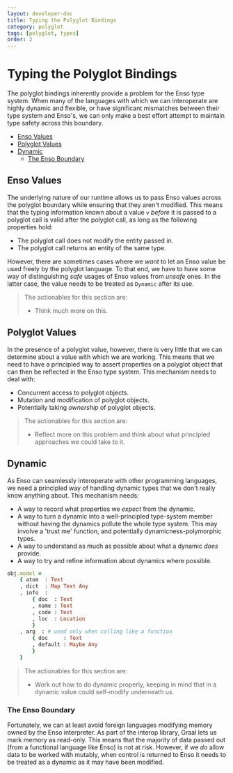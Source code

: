 ```yaml
---
layout: developer-doc
title: Typing the Polyglot Bindings
category: polyglot
tags: [polyglot, types]
order: 2
---
```


# Typing the Polyglot Bindings

The polyglot bindings inherently provide a problem for the Enso type system.
When many of the languages with which we can interoperate are highly dynamic and
flexible, or have significant mismatches between their type system and Enso's,
we can only make a best effort attempt to maintain type safety across this
boundary.

<!-- MarkdownTOC levels="2,3" autolink="true" -->

- [Enso Values](#enso-values)
- [Polyglot Values](#polyglot-values)
- [Dynamic](#dynamic)
  - [The Enso Boundary](#the-enso-boundary)

<!-- /MarkdownTOC -->

## Enso Values

The underlying nature of our runtime allows us to pass Enso values across the
polyglot boundary while ensuring that they aren't modified. This means that the
typing information known about a value `v` _before_ it is passed to a polyglot
call is valid after the polyglot call, as long as the following properties hold:

- The polyglot call does not modify the entity passed in.
- The polyglot call returns an entity of the same type.

However, there are sometimes cases where we _want_ to let an Enso value be used
freely by the polyglot language. To that end, we have to have some way of
distinguishing _safe_ usages of Enso values from _unsafe_ ones. In the latter
case, the value needs to be treated as `Dynamic` after its use.

> The actionables for this section are:
>
> - Think much more on this.

## Polyglot Values

In the presence of a polyglot value, however, there is very little that we can
determine about a value with which we are working. This means that we need to
have a principled way to assert properties on a polyglot object that can then be
reflected in the Enso type system. This mechanism needs to deal with:

- Concurrent access to polyglot objects.
- Mutation and modification of polyglot objects.
- Potentially taking _ownership_ of polyglot objects.

> The actionables for this section are:
>
> - Reflect more on this problem and think about what principled approaches we
>   could take to it.

## Dynamic

As Enso can seamlessly interoperate with other programming languages, we need a
principled way of handling dynamic types that we don't really know anything
about. This mechanism needs:

- A way to record what properties we _expect_ from the dynamic.
- A way to turn a dynamic into a well-principled type-system member without
  having the dynamics pollute the whole type system. This may involve a 'trust
  me' function, and potentially dynamicness-polymorphic types.
- A way to understand as much as possible about what a dynamic _does_ provide.
- A way to try and refine information about dynamics where possible.

```ruby
obj.model =
    { atom  : Text
    , dict  : Map Text Any
    , info  :
        { doc  : Text
        , name : Text
        , code : Text
        , loc  : Location
        }
    , arg  : # used only when calling like a function
        { doc     : Text
        , default : Maybe Any
        }
    }
```

> The actionables for this section are:
>
> - Work out how to do dynamic properly, keeping in mind that in a dynamic value
>   could self-modify underneath us.

### The Enso Boundary

Fortunately, we can at least avoid foreign languages modifying memory owned by
the Enso interpreter. As part of the interop library, Graal lets us mark memory
as read-only. This means that the majority of data passed out (from a functional
language like Enso) is not at risk. However, if we _do_ allow data to be worked
with mutably, when control is returned to Enso it needs to be treated as a
dynamic as it may have been modified.
